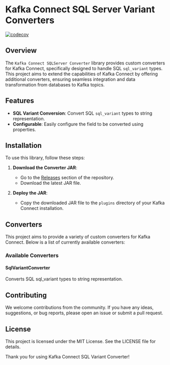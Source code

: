 # Kafka Connect SQL Server Variant Converters

[![codecov](https://codecov.io/gh/kartaltabak/kafka-connect-sqlserver-converters/graph/badge.svg?token=1KBH26O0DT)](https://codecov.io/gh/kartaltabak/kafka-connect-sqlserver-converters)

## Overview
The `Kafka Connect SQLServer Converter` library provides custom converters for Kafka Connect, specifically designed to handle SQL `sql_variant` types. This project aims to extend the capabilities of Kafka Connect by offering additional converters, ensuring seamless integration and data transformation from databases to Kafka topics.

## Features
- **SQL Variant Conversion**: Convert SQL `sql_variant` types to string representation.
- **Configurable**: Easily configure the field to be converted using properties.

## Installation
To use this library, follow these steps:

1. **Download the Converter JAR**:
    - Go to the [Releases](https://github.com/your-repo/releases) section of the repository.
    - Download the latest JAR file.

2. **Deploy the JAR**:
    - Copy the downloaded JAR file to the `plugins` directory of your Kafka Connect installation.

## Converters
This project aims to provide a variety of custom converters for Kafka Connect. 
Below is a list of currently available converters:

### Available Converters

#### SqlVariantConverter
Converts SQL sql_variant types to string representation.

## Contributing
We welcome contributions from the community. 
If you have any ideas, suggestions, or bug reports, please open an issue or submit a pull request.

## License
This project is licensed under the MIT License. See the LICENSE file for details.

Thank you for using Kafka Connect SQL Variant Converter!






